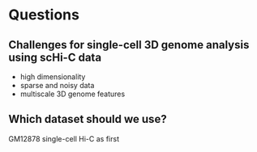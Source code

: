 # Questions

## Challenges for single-cell 3D genome analysis using scHi-C data

- high dimensionality
- sparse and noisy data
- multiscale 3D genome features

## Which dataset should we use?

GM12878 single-cell Hi-C as first
